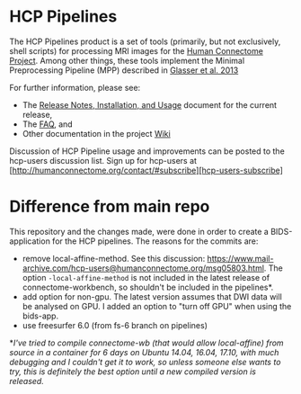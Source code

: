 # HCP Pipelines 

The HCP Pipelines product is a set of tools (primarily, but not exclusively,
shell scripts) for processing MRI images for the [Human Connectome Project][HCP]. 
Among other things, these tools implement the Minimal Preprocessing Pipeline 
(MPP) described in [Glasser et al. 2013][GlasserEtAl]

For further information, please see:

* The [Release Notes, Installation, and Usage][release-install-use] document
  for the current release,
* The [FAQ][FAQ], and
* Other documentation in the project [Wiki][wiki]

Discussion of HCP Pipeline usage and improvements can be posted to the 
hcp-users discussion list. Sign up for hcp-users at 
[http://humanconnectome.org/contact/#subscribe][hcp-users-subscribe]


<!-- References -->

[HCP]: http://www.humanconnectome.org
[GlasserEtAl]: http://www.ncbi.nlm.nih.gov/pubmed/23668970
[release-install-use]: https://github.com/Washington-University/Pipelines/wiki/v3.4.0-Release-Notes,-Installation,-and-Usage
[FAQ]: https://github.com/Washington-University/Pipelines/wiki/FAQ
[wiki]: https://github.com/Washington-University/Pipelines/wiki
[hcp-users-subscribe]: http://humanconnectome.org/contact/#subscribe

# Difference from main repo

This repository and the changes made, were done in order to create a BIDS-application for the HCP pipelines.  The reasons for the commits are:
- remove local-affine-method.  See this discussion: https://www.mail-archive.com/hcp-users@humanconnectome.org/msg05803.html.  The option `-local-affine-method` is not included in the latest release of connectome-workbench, so shouldn't be included in the pipelines*. 
- add option for non-gpu.  The latest version assumes that DWI data will be analysed on GPU.  I added an option to "turn off GPU" when using the bids-app.
- use freesurfer 6.0 (from fs-6 branch on pipelines)


*_I've tried to compile connectome-wb (that would allow local-affine) from source in a container for 6 days on Ubuntu 14.04, 16.04, 17.10, with much debugging and I couldn't get it to work, so unless someone else wants to try, this is definitely the best option until a new compiled version is released._
